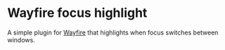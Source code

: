 # Wayfire focus highlight

A simple plugin for [Wayfire](https://github.com/WayfireWM/wayfire) that highlights when focus switches between windows.